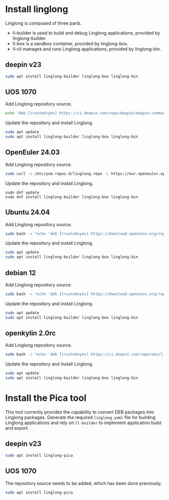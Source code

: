 <!--
SPDX-FileCopyrightText: 2023 UnionTech Software Technology Co., Ltd.

SPDX-License-Identifier: LGPL-3.0-or-later
-->

# Install linglong

Linglong is composed of three parts.

- ll-builder is used to build and debug Linglong applications, provided by linglong-builder.
- ll-box is a sandbox container, provided by linglong-box.
- ll-cli manages and runs Linglong applications, provided by linglong-bin.

## deepin v23

```bash
sudo apt install linglong-builder linglong-box linglong-bin
```

## UOS 1070

Add Linglong repository source.

```bash
echo "deb [trusted=yes] https://ci.deepin.com/repo/deepin/deepin-community/linglong-repo/ unstable main" | sudo tee -a /etc/apt/sources.list
```

Update the repository and install Linglong.

```bash
sudo apt update
sudo apt install linglong-builder linglong-box linglong-bin
```

## OpenEuler 24.03

Add Linglong repository source.

```bash
sudo curl -o /etc/yum.repos.d/linglong.repo -L https://eur.openeuler.openatom.cn/coprs/kamiyadm/linglong/repo/openeuler-24.03_LTS/kamiyadm-linglong-openeuler-24.03_LTS.repo
```

Update the repository and install Linglong.

```
sudo dnf update
sudo dnf install linglong-builder linglong-box linglong-bin
```

## Ubuntu 24.04

Add Linglong repository source.

```bash
sudo bash -c "echo 'deb [trusted=yes] https://download.opensuse.org/repositories/home:/kamiyadm/xUbuntu_24.04/ ./' > /etc/apt/sources.list.d/linglong.list"
```

Update the repository and install Linglong.

```bash
sudo apt update
sudo apt install linglong-builder linglong-box linglong-bin
```

## debian 12

Add Linglong repository source.

```bash
sudo bash -c "echo 'deb [trusted=yes] https://download.opensuse.org/repositories/home:/kamiyadm/Debian_12/ ./' > /etc/apt/sources.list.d/linglong.list"
```

Update the repository and install Linglong.

```bash
sudo apt update
sudo apt install linglong-builder linglong-box linglong-bin
```

## openkylin 2.0rc

Add Linglong repository source.

```bash
sudo bash -c "echo 'deb [trusted=yes] https://ci.deepin.com/repo/obs/linglong:/multi_distro/openkylin2.0_repo/ ./' > /etc/apt/sources.list.d/linglong.list"
```

Update the repository and install Linglong.

```bash
sudo apt update
sudo apt install linglong-builder linglong-box linglong-bin
```

# Install the Pica tool

This tool currently provides the capability to convert DEB packages into Linglong packages. Generate the required `linglong.yaml` file for building Linglong applications and rely on `ll-builder` to implement application build and export.

## deepin v23

```bash
sudo apt install linglong-pica
```

## UOS 1070

The repository source needs to be added, which has been done previously.

```bash
sudo apt install linglong-pica
```
